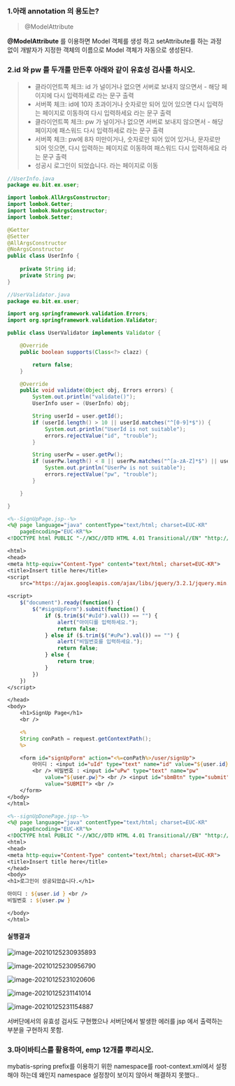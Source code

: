 ### 1.아래 annotation 의 용도는?

> @ModelAttribute

**@ModelAttribute** 를 이용하면 Model 객체를 생성 하고 setAttribute를 하는 과정 없이 개발자가 지정한 객체의 이름으로 Model 객체가 자동으로 생성된다.

### 2.id 와 pw 를 두개를 만든후 아래와 같이 유효성 검사를 하시오.

> - 클라이언트쪽 체크: id 가 널이거나 없으면 서버로 보내지 않으면서 - 해당 페이지에 다시 입력하세로 라는 문구 출력
> - 서버쪽 체크: id에 10자 초과이거나 숫자로만 되어 있어 있으면 다시 입력하는 페이지로 이동하여 다시 입력하세요 라는 문구 출력
> - 클라이언트쪽 체크: pw 가 널이거나 없으면 서버로 보내지 않으면서 - 해당 페이지에 패스워드 다시 입력하세로 라는 문구 출력
> - 서버쪽 체크: pw에 8자 미만이거나, 숫자로만 되어 있어 있거나, 문자로만 되어 잇으면, 다시 입력하는 페이지로 이동하여 패스워드 다시 입력하세요 라는 문구 출력
> - 성공시 로그인이 되었습니다. 라는 페이지로 이동

```java
//UserInfo.java
package eu.bit.ex.user;

import lombok.AllArgsConstructor;
import lombok.Getter;
import lombok.NoArgsConstructor;
import lombok.Setter;

@Getter
@Setter
@AllArgsConstructor
@NoArgsConstructor
public class UserInfo {
	
	private String id;
	private String pw;
}

//UserValidator.java
package eu.bit.ex.user;

import org.springframework.validation.Errors;
import org.springframework.validation.Validator;

public class UserValidator implements Validator {

	@Override
	public boolean supports(Class<?> clazz) {

		return false;
	}

	@Override
	public void validate(Object obj, Errors errors) {
		System.out.println("validate()");
		UserInfo user = (UserInfo) obj;

		String userId = user.getId();
		if (userId.length() > 10 || userId.matches("^[0-9]*$")) {
			System.out.println("UserId is not suitable");
			errors.rejectValue("id", "trouble");
		}

		String userPw = user.getPw();
		if (userPw.length() < 8 || userPw.matches("^[a-zA-Z]*$") || userPw.matches("^[0-9]*$")) {
			System.out.println("UserPw is not suitable");
			errors.rejectValue("pw", "trouble");
		}

	}

}
```

```jsp
<%--SignUpPage.jsp--%>
<%@ page language="java" contentType="text/html; charset=EUC-KR"
	pageEncoding="EUC-KR"%>
<!DOCTYPE html PUBLIC "-//W3C//DTD HTML 4.01 Transitional//EN" "http://www.w3.org/TR/html4/loose.dtd">

<html>
<head>
<meta http-equiv="Content-Type" content="text/html; charset=EUC-KR">
<title>Insert title here</title>
<script
	src="https://ajax.googleapis.com/ajax/libs/jquery/3.2.1/jquery.min.js"></script>

<script>
	$("document").ready(function() {
		$("#signUpForm").submit(function() {
			if ($.trim($("#uId").val()) == "") {
				alert("아이디를 입력하세요.");
				return false;
			} else if ($.trim($("#uPw").val()) == "") {
				alert("비밀번호를 입력하세요.");
				return false;
			} else {
				return true;
			}
		})
	})
</script>

</head>
<body>
	<h1>SignUp Page</h1>
	<br />

	<%
	String conPath = request.getContextPath();
	%>

	<form id="signUpForm" action="<%=conPath%>/user/signUp">
		아이디 : <input id="uId" type="text" name="id" value="${user.id}">
		<br /> 비밀번호 : <input id="uPw" type="text" name="pw"
			value="${user.pw}"> <br /> <input id="sbmBtn" type="submit"
			value="SUBMIT"> <br />
	</form>
</body>
</html>

<%--signUpDonePage.jsp--%>
<%@ page language="java" contentType="text/html; charset=EUC-KR"
    pageEncoding="EUC-KR"%>
<!DOCTYPE html PUBLIC "-//W3C//DTD HTML 4.01 Transitional//EN" "http://www.w3.org/TR/html4/loose.dtd">
<html>
<head>
<meta http-equiv="Content-Type" content="text/html; charset=EUC-KR">
<title>Insert title here</title>
</head>
<body>
<h1>로그인이 성공되었습니다.</h1>

아이디 : ${user.id } <br />
비밀번호 : ${user.pw }

</body>
</html>
```

#### 실행결과

![image-20210125230935893](C:\Users\jisu\AppData\Roaming\Typora\typora-user-images\image-20210125230935893.png)

  ![image-20210125230956790](C:\Users\jisu\AppData\Roaming\Typora\typora-user-images\image-20210125230956790.png)

![image-20210125231020606](C:\Users\jisu\AppData\Roaming\Typora\typora-user-images\image-20210125231020606.png)



![image-20210125231141014](C:\Users\jisu\AppData\Roaming\Typora\typora-user-images\image-20210125231141014.png)

![image-20210125231154887](C:\Users\jisu\AppData\Roaming\Typora\typora-user-images\image-20210125231154887.png)

서버단에서의 유효성 검사도 구현했으나 서버단에서 발생한 에러를 jsp 에서 출력하는 부분을 구현하지 못함.

### 3.마이바티스를 활용하여, emp 12개를 뿌리시오.

mybatis-spring prefix를 이용하기 위한 namespace를 root-context.xml에서 설정해야 하는데 왜인지 namespace 설정창이 보이지 않아서 해결하지 못했다.. 

